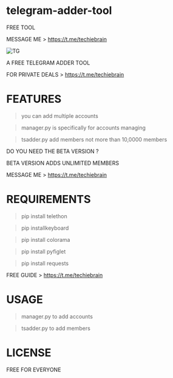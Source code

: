 # telegram-adder-tool
FREE TOOL 

MESSAGE ME > https://t.me/techiebrain

![TG](https://user-images.githubusercontent.com/125784563/221007662-026096e3-9a63-4c73-b5e9-00f178a89644.jpeg)


A FREE TELEGRAM ADDER TOOL

FOR PRIVATE DEALS > https://t.me/techiebrain

# FEATURES
> you can add multiple accounts

> manager.py is specifically for accounts managing

> tsadder.py add members not more than 10,0000 members


DO YOU NEED THE BETA VERSION ?

BETA VERSION ADDS UNLIMITED MEMBERS

MESSAGE ME > https://t.me/techiebrain


# REQUIREMENTS
> pip install telethon

> pip installkeyboard

> pip install colorama

> pip install pyfiglet

> pip install requests


FREE GUIDE > https://t.me/techiebrain

# USAGE 
> manager.py to add accounts

> tsadder.py to add members


# LICENSE

FREE FOR EVERYONE
